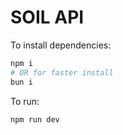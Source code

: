 # SOIL API

To install dependencies:

```bash
npm i
# OR for faster install
bun i
```

To run:

```bash
npm run dev
```
